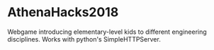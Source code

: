 # AthenaHacks2018
Webgame introducing elementary-level kids to different engineering disciplines.
Works with python's SimpleHTTPServer.
